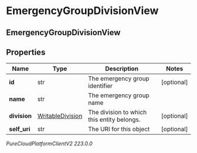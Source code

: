 # EmergencyGroupDivisionView

## EmergencyGroupDivisionView

## Properties

|Name | Type | Description | Notes|
|------------ | ------------- | ------------- | -------------|
| **id** | str | The emergency group identifier | [optional] |
| **name** | str | The emergency group name | |
| **division** | [WritableDivision](WritableDivision) | The division to which this entity belongs. | [optional] |
| **self_uri** | str | The URI for this object | [optional] |



_PureCloudPlatformClientV2 223.0.0_
